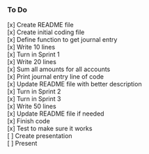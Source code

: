 ### To Do
[x] Create README file \
[x] Create initial coding file \
[x] Define function to get journal entry \
[x] Write 10 lines  \
[x] Turn in Sprint 1 \
[x] Write 20 lines \
[x] Sum all amounts for all accounts \
[x] Print journal entry line of code \
[x] Update README file with better description \
[x] Turn in Sprint 2 \
[x] Turn in Sprint 3 \
[x] Write 50 lines \
[x] Update README file if needed \
[x] Finish code \
[x] Test to make sure it works \
[ ] Create presentation \
[ ] Present
